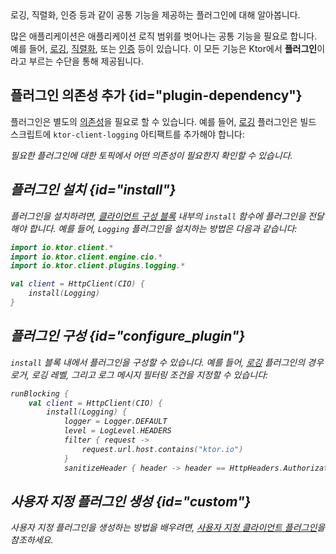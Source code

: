 [//]: # (title: 클라이언트 플러그인)

<link-summary>
로깅, 직렬화, 인증 등과 같이 공통 기능을 제공하는 플러그인에 대해 알아봅니다.
</link-summary>

많은 애플리케이션은 애플리케이션 로직 범위를 벗어나는 공통 기능을 필요로 합니다. 예를 들어, [로깅](client-logging.md), [직렬화](client-serialization.md), 또는 [인증](client-auth.md) 등이 있습니다. 이 모든 기능은 Ktor에서 **플러그인**이라고 부르는 수단을 통해 제공됩니다.

## 플러그인 의존성 추가 {id="plugin-dependency"}
플러그인은 별도의 [의존성](client-dependencies.md)을 필요로 할 수 있습니다. 예를 들어, [로깅](client-logging.md) 플러그인은 빌드 스크립트에 `ktor-client-logging` 아티팩트를 추가해야 합니다:

<var name="artifact_name" value="ktor-client-logging"/>
<Tabs group="languages">
    <TabItem title="Gradle (Kotlin)" group-key="kotlin">
        <code-block lang="Kotlin" code="            implementation(&quot;io.ktor:%artifact_name%:$ktor_version&quot;)"/>
    </TabItem>
    <TabItem title="Gradle (Groovy)" group-key="groovy">
        <code-block lang="Groovy" code="            implementation &quot;io.ktor:%artifact_name%:$ktor_version&quot;"/>
    </TabItem>
    <TabItem title="Maven" group-key="maven">
        <code-block lang="XML" code="            &lt;dependency&gt;&#10;                &lt;groupId&gt;io.ktor&lt;/groupId&gt;&#10;                &lt;artifactId&gt;%artifact_name%-jvm&lt;/artifactId&gt;&#10;                &lt;version&gt;${ktor_version}&lt;/version&gt;&#10;            &lt;/dependency&gt;"/>
    </TabItem>
</Tabs>

필요한 플러그인에 대한 토픽에서 어떤 의존성이 필요한지 확인할 수 있습니다.

## 플러그인 설치 {id="install"}
플러그인을 설치하려면, [클라이언트 구성 블록](client-create-and-configure.md#configure-client) 내부의 `install` 함수에 플러그인을 전달해야 합니다. 예를 들어, `Logging` 플러그인을 설치하는 방법은 다음과 같습니다:

```kotlin
import io.ktor.client.*
import io.ktor.client.engine.cio.*
import io.ktor.client.plugins.logging.*

val client = HttpClient(CIO) {
    install(Logging)
}
```

## 플러그인 구성 {id="configure_plugin"}
`install` 블록 내에서 플러그인을 구성할 수 있습니다. 예를 들어, [로깅](client-logging.md) 플러그인의 경우 로거, 로깅 레벨, 그리고 로그 메시지 필터링 조건을 지정할 수 있습니다:
```kotlin
runBlocking {
    val client = HttpClient(CIO) {
        install(Logging) {
            logger = Logger.DEFAULT
            level = LogLevel.HEADERS
            filter { request ->
                request.url.host.contains("ktor.io")
            }
            sanitizeHeader { header -> header == HttpHeaders.Authorization }
```

## 사용자 지정 플러그인 생성 {id="custom"}
사용자 지정 플러그인을 생성하는 방법을 배우려면, [사용자 지정 클라이언트 플러그인](client-custom-plugins.md)을 참조하세요.